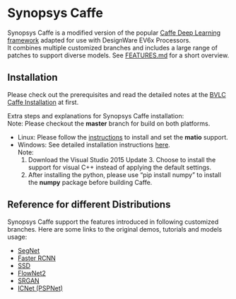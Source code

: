 Synopsys Caffe  
==============  
  
Synopsys Caffe is a modified version of the popular [Caffe Deep Learning framework](http://caffe.berkeleyvision.org/) adapted for use with DesignWare EV6x Processors.  
It combines multiple customized branches and includes a large range of patches to support diverse models. See [FEATURES.md](https://github.com/foss-for-synopsys-dwc-arc-processors/synopsys-caffe/blob/master/FEATURES.md) for a short overview.  
  
Installation  
------------  
Please check out the prerequisites and read the detailed notes at the [BVLC Caffe Installation](http://caffe.berkeleyvision.org/installation.html) at first.  
  
Extra steps and explanations for Synopsys Caffe installation:  
Note: Please checkout the **master** branch for build on both platforms.  
- Linux: Please follow the [instructions](https://github.com/foss-for-synopsys-dwc-arc-processors/synopsys-caffe/commit/10169e55f4d460c52067792d5f36b9113fa9a705#comments) to install and set the **matio** support.  
- Windows: See detailed installation instructions [here](https://github.com/BVLC/caffe/blob/windows/README.md).  
  Note:   
  1. Download the Visual Studio 2015 Update 3. Choose to install the support for visual C++ instead of applying the default settings.
  2. After installing the python, please use “pip install numpy” to install the **numpy** package before building Caffe.
  
Reference for different Distributions  
-------------------------------------  
Synopsys Caffe support the features introduced in following customized branches. Here are some links to the original demos, tutorials and models usage:  
- [SegNet](https://github.com/alexgkendall/caffe-segnet)  
- [Faster RCNN](https://github.com/rbgirshick/py-faster-rcnn)  
- [SSD](https://github.com/weiliu89/caffe/tree/ssd)  
- [FlowNet2](https://github.com/lmb-freiburg/flownet2)  
- [SRGAN](https://github.com/ShenghaiRong/caffe_srgan)  
- [ICNet (PSPNet)](https://github.com/hszhao/ICNet)  
